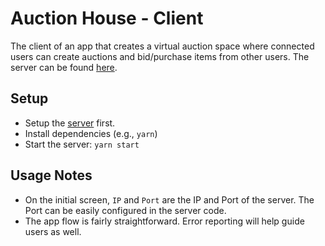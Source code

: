 # Auction House - Client

The client of an app that creates a virtual auction space where connected users can create auctions and bid/purchase items from other users.  The server can be found [here](https://github.com/allengustrowsky/BiddingHouseServer).

## Setup
- Setup the [server](https://github.com/allengustrowsky/BiddingHouseServer) first.
- Install dependencies (e.g., `yarn`)
- Start the server: `yarn start`

## Usage Notes
- On the initial screen, `IP` and `Port` are the IP and Port of the server.  The Port can be easily configured in the server code.
- The app flow is fairly straightforward. Error reporting will help guide users as well.